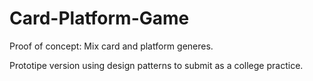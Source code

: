 # Card-Platform-Game

Proof of concept: Mix card and platform generes.

Prototipe version using design patterns to submit as a college practice.
